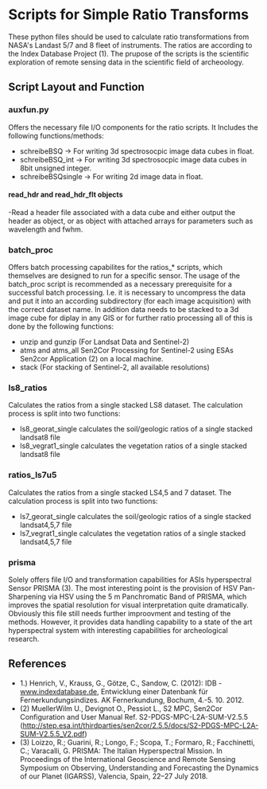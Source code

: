 # Scripts for Simple Ratio Transforms 

These python files should be used to calculate ratio transformations from NASA's Landast 5/7 and 8 fleet of instruments. The ratios are according to the Index Database Project (1). The prupose of the scripts is the scientific exploration of remote sensing data in the scientific field of archeoology. 


## Script Layout and Function

### auxfun.py
Offers the necessary file I/O components for the ratio scripts. It Includes the following functions/methods:

- schreibeBSQ
-> For writing 3d spectrosocpic image data cubes in float.
- schreibeBSQ_int 
-> For writing 3d spectrosocpic image data cubes in 8bit unsigned integer.
- schreibeBSQsingle
-> For writing 2d image data in float.

#### read_hdr and read_hdr_flt objects
-Read a header file associated with a data cube and either output the header as object, or as object with attached arrays for parameters such as wavelength and fwhm.

### batch_proc
Offers batch processing capabilites for the ratios_* scripts, which themselves are designed to run for a specific sensor. The usage of the batch_proc script is recommended as a necessary prerequisite for a successful batch processing. I.e. it is necessary to uncompress the data and put it into an according subdirectory (for each image acquisition) with the correct dataset name. In addition data needs to be stacked to a 3d image cube for diplay in any GIS or for further ratio processing all of this is done by the following functions:
- unzip and gunzip (For Landsat Data and Sentinel-2)
- atms and atms_all Sen2Cor Processing for Sentinel-2 using ESAs Sen2cor Application (2) on a local machine. 
- stack (For stacking of Sentinel-2, all available resolutions)

### ls8_ratios

Calculates the ratios from a single stacked LS8 dataset. The calculation process is split into two functions:
- ls8_georat_single calculates the soil/geologic ratios of a single stacked landsat8 file
- ls8_vegrat1_single calculates the vegetation ratios of a single stacked landsat8 file

### ratios_ls7u5

Calculates the ratios from a single stacked LS4,5 and 7 dataset. The calculation process is split into two functions:
- ls7_georat_single calculates the soil/geologic ratios of a single stacked landsat4,5,7 file
- ls7_vegrat1_single calculates the vegetation ratios of a single stacked landsat4,5,7 file

### prisma

Solely offers file I/O and transformation capabilities for ASIs hyperspectral Sensor PRISMA (3). The most interesting point is the provision of HSV Pan-Sharpening via HSV using the 5 m Panchromatic Band of PRISMA, which improves the spatial resolution for visual interpretation quite dramatically. Obviously this file still needs further improovment and testing of the methods. However, it provides data handling capability to a state of the art hyperspectral system with interesting capabilities for archeological research. 

## References

- 1.) Henrich, V., Krauss, G., Götze, C., Sandow, C. (2012): IDB - www.indexdatabase.de, Entwicklung einer Datenbank für Fernerkundungsindizes. AK Fernerkundung, Bochum, 4.-5. 10. 2012.
- (2) MuellerWilm U., Devignot O., Pessiot L., S2 MPC, Sen2Cor Configuration and User Manual Ref. S2-PDGS-MPC-L2A-SUM-V2.5.5 (http://step.esa.int/thirdparties/sen2cor/2.5.5/docs/S2-PDGS-MPC-L2A-SUM-V2.5.5_V2.pdf)
- (3) Loizzo, R.; Guarini, R.; Longo, F.; Scopa, T.; Formaro, R.; Facchinetti, C.; Varacalli, G. PRISMA: The Italian Hyperspectral Mission. In Proceedings of the International Geoscience and Remote Sensing Symposium on Observing, Understanding and Forecasting the Dynamics of our Planet (IGARSS), Valencia, Spain, 22–27 July 2018.